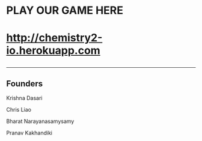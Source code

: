 <h1> PLAY OUR GAME HERE <h1>
  <a href = "http://chemistry2-io.herokuapp.com">http://chemistry2-io.herokuapp.com</a>

------------------------------------------------------------------------------------
## Founders

Krishna Dasari
  
Chris Liao
  
Bharat Narayanasamysamy

Pranav Kakhandiki
